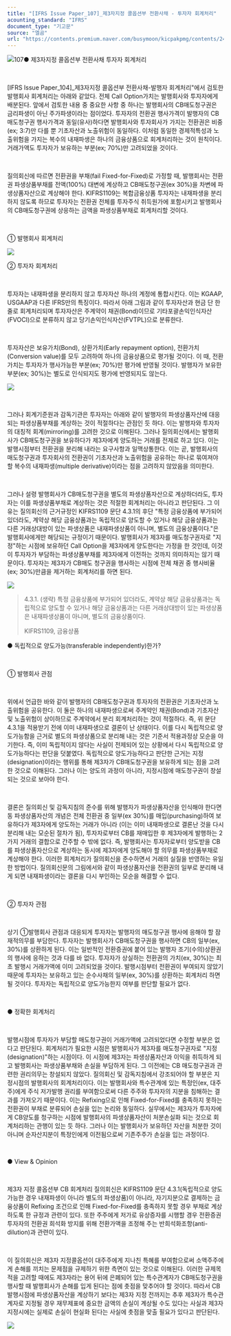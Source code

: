 ```yaml
---
title: "[IFRS Issue Paper_107]_제3자지정 콜옵션부 전환사채 - 투자자 회계처리"
acounting_standard: "IFRS"
document_type: "기고문"
source: "엘곰"
url: "https://contents.premium.naver.com/busymoon/kicpakpmg/contents/240516155738959da"
---
```

![](https://n2.news.naver.com/l.gif?type=content)107● 제3자지정 콜옵션부 전환사채 투자자 회계처리

​

\[IFRS Issue Paper\_104\]\_제3자지정 콜옵션부 전환사채-발행자 회계처리"에서 검토한 발행회사 회계처리는 아래와 같았다. 전체 Call Option가치는 발행회사와 투자자에게 배분된다. 앞에서 검토한 내용 중 중요한 사항 중 하나는 발행회사의 CB매도청구권은 금리파생이 아닌 주가파생이라는 점이었다. 투자자의 전환권 행사가격이 발행자의 CB매도청구권 행사가격과 동일(유사)하다면 발행회사와 투자회사가 가지는 전환권은 비중(ex; 3:7)만 다를 뿐 기초자산과 노출위험이 동일하다. 이처럼 동일한 경제적특성과 노출위험을 가지는 복수의 내재파생은 하나의 금융상품으로 회계처리하는 것이 원칙이다. 거래가액도 투자자가 보유하는 부분(ex; 70%)만 고려되었을 것이다.

​

질의회신에 따르면 전환권을 부채(fail Fixed-for-Fixed)로 가정할 때, 발행회사는 전환권 파생상품부채를 전액(100%) 대변에 계상하고 CB매도청구권(ex 30%)을 차변에 파생상품자산으로 계상해야 한다. KIFRS1109는 복합금융상품 투자자는 내재파생을 분리하지 않도록 하므로 투자자는 전환권 전체를 투자주식 취득원가에 포함시키고 발행회사의 CB매도청구권에 상응하는 금액을 파생상품부채로 회계처리할 것이다.

​

① 발행회사 회계처리

![](https://dthumb-phinf.pstatic.net/dthumb?src=%22https://postfiles.pstatic.net/MjAyNDAyMjNfMTUz/MDAxNzA4NjcxNTcyMjIy.wb5g7TREpKwFmNZnM71bDI7lnnhL9RHUqRNco50xSBUg.9Ro6Gebb7LDQ5jprsKpdiYVjwXhXJrjsDjufLdrfxFgg.PNG/image.png?type=w773%22&service=scs&type=w800)

② 투자자 회계처리

​

투자자는 내재파생을 분리하지 않고 투자자산 하나의 계정에 통합시킨다. 이는 KGAAP, USGAAP과 다른 IFRS만의 특징이다. 따라서 아래 그림과 같이 투자자산과 현금 단 한줄로 회계처리되며 투자자산은 주계약이 채권(Bond)이므로 기타포괄손익인식자산(FVOCI)으로 분류하지 않고 당기손익인식자산(FVTPL)으로 분류한다.

​

투자자산은 보유가치(Bond), 상환가치(Early repayment option), 전환가치(Conversion value)를 모두 고려하여 하나의 금융상품으로 평가될 것이다. 이 때, 전환가치는 투자자가 행사가능한 부분(ex; 70%)만 평가에 반영될 것이다. 발행자가 보유한 부분(ex; 30%)는 별도로 인식되지도 평가에 반영되지도 않는다.

![](https://dthumb-phinf.pstatic.net/dthumb?src=%22https://postfiles.pstatic.net/MjAyNDAyMjNfODUg/MDAxNzA4Njc0Mjc1MjI0.dMcWQzOrT12vGpJxy5CWoBP_CAWvof4hq_DDRNzzO1gg.o_XQPKyI_liDBVpQw43Iy3ok7JyVa0wz1pgfIQ1vC5gg.PNG/image.png?type=w773%22&service=scs&type=w800)

​

그러나 회계기준원과 감독기관은 투자자는 아래와 같이 발행자의 파생상품자산에 대응되는 파생상품부채를 계상하는 것이 적절하다는 관점인 듯 하다. 이는 발행자와 투자자의 대칭적 회계(mirroring)를 고려한 것으로 이해된다. 그러나 질의회신에서는 발행회사가 CB매도청구권을 보유하다가 제3자에게 양도하는 거래를 전제로 하고 있다. 이는 발행시점부터 전환권을 분리해 내라는 요구사항과 일맥상통한다. 이는 곧, 발행회사의 매도청구권과 투자회사의 전환권이 기초자산과 노출위험을 공유하는 하나로 묶여져야 할 복수의 내재파생(multiple derivative)이라는 점을 고려하지 않았음을 의미한다.

​

그러나 설령 발행회사가 CB매도청구권을 별도의 파생상품자산으로 계상하더라도, 투자자는 이를 파생상품부채로 계상하는 것은 적절한 회계처리는 아니라고 판단된다. 그 이유는 질의회신의 근거규정인 KIFRS1109 문단 4.3.1의 후단 "특정 금융상품에 부가되어 있더라도, 계약상 해당 금융상품과는 독립적으로 양도할 수 있거나 해당 금융상품과는 다른 거래상대방이 있는 파생상품은 내재파생상품이 아니며, 별도의 금융상품이다."은 발행회사에게만 해당되는 규정이기 때문이다. 발행회사가 제3자를 매도청구권자로 "지정"하는 시점에 보유하던 Call Option을 제3자에게 양도한다는 가정을 한 것인데, 이것이 투자자가 부담하는 파생상품부채를 제3자에게 이전하는 것까지 의미하지는 않기 때문이다. 투자자는 제3자가 CB매도 청구권을 행사하는 시점에 전체 채권 중 행사비율(ex; 30%)만큼을 제거하는 회계처리를 하면 된다.

![](https://dthumb-phinf.pstatic.net/dthumb?src=%22https://postfiles.pstatic.net/MjAyNDAyMjNfMTkz/MDAxNzA4Njc0ODA3MjM4.Wc9HOxVmBy4fsKyGTz0h9Pzsiu7CfCZK44YKataje6sg.MfE0wPvk0Rk9Dokk4TLKq0qHRWgOMrLYOlRwGW5ZiQQg.PNG/image.png?type=w773%22&service=scs&type=w800)

> 4.3.1. (생략) 특정 금융상품에 부가되어 있더라도, 계약상 해당 금융상품과는 독립적으로 양도할 수 있거나 해당 금융상품과는 다른 거래상대방이 있는 파생상품은 내재파생상품이 아니며, 별도의 금융상품이다.
> 
> KIFRS1109, 금융상품

● 독립적으로 양도가능(transferable independently)한가?

​

① 발행회사 관점

​

위에서 언급한 바와 같이 발행자의 CB매도청구권과 투자자의 전환권은 기초자산과 노출위험을 공유한다. 이 둘은 하나의 내재파생으로써 주계약인 채권(Bond)과 기초자산 및 노출위험이 상이하므로 주계약에서 분리 회계처리하는 것이 적절하다. 즉, 위 문단 4.3.1을 적용받기 전에 이미 내재파생으로 결론이 난 상태이다. 이를 다시 독립적으로 양도가능함을 근거로 별도의 파생상품으로 분리해 내는 것은 기준서 적용과정상 모순을 야기한다. 즉, 이미 독립적이지 않다는 사실이 전제되어 있는 상황에서 다시 독립적으로 양도가능하다는 판단을 덧붙였다. 독립적으로 양도가능하다고 판단한 근거는 지정(designation)이라는 행위를 통해 제3자가 CB매도청구권을 보유하게 되는 점을 고려한 것으로 이해된다. 그러나 이는 양도의 과정이 아니라, 지정시점에 매도청구권이 창설되는 것으로 보아야 한다.

​

결론은 질의회신 및 감독지침의 준수를 위해 발행자가 파생상품자산을 인식해야 한다면 동 파생상품자산의 개념은 전체 전환권 중 일부(ex 30%)를 매입(purchasing)하여 보유하다가 제3자에게 양도하는 거래가 아니라 (이는 이미 내재파생으로 결론난 것을 다시 분리해 내는 모순된 절차가 됨), 투자자로부터 CB를 재매입한 후 제3자에게 발행하는 2가지 거래의 결합으로 간주할 수 밖에 없다. 즉, 발행회사는 투자자로부터 양도받을 CB를 파생상품자산으로 계상하는 동시에 제3자에게 양도해야 할 의무를 파생상품부채로 계상해야 한다. 이러한 회계처리가 질의회신을 준수하면서 거래의 실질을 반영하는 유일한 방법이다. 질의회신문의 그림에서와 같이 파생상품자산을 전환권의 일부로 분리해 내게 되면 내재파생이라는 결론을 다시 부인하는 모순을 해결할 수 없다.

​

② 투자자 관점

​

상기 ①발행회사 관점과 대응되게 투자자는 발행자의 매도청구권 행사에 응해야 할 잠재적의무를 부담한다. 투자자는 발행회사가 CB매도청구권을 행사하면 CB의 일부(ex, 30%)를 상환하게 된다. 이는 일반적인 전환증권에 붙어 있는 발행자 조기(수의)상환권의 행사에 응하는 것과 다를 바 없다. 투자자가 상실하는 전환권의 가치(ex, 30%)는 최초 발행시 거래가액에 이미 고려되었을 것이다. 발행시점부터 전환권이 부여되지 않았기 때문에 투자자는 보유하고 있는 순수사채의 일부(ex, 30%)를 상환하는 회계처리 하면 될 것이다. 투자자는 독립적으로 양도가능한지 여부를 판단할 필요가 없다.

​

● 정확한 회계처리

​

발행시점에 투자자가 부담할 매도청구권이 거래가액에 고려되었다면 수정할 부분은 없다고 판단된다. 회계처리가 필요한 시점은 발행회사가 제3자를 매도청구권자로 "지정(designation)"하는 시점이다. 이 시점에 제3자는 파생상품자산과 이익을 취득하게 되고 발행회사는 파생상품부채와 손실을 부담하게 된다. 그 이전에는 CB 매도청구권과 관련한 권리의무는 창설되지 않았다. 질의회신 및 감독지침에서 강조되어야 할 부분은 지정시점의 발행회사의 회계처리이다. 이는 발행회사와 특수관계에 있는 특정인(ex, 대주주)에게 주식 저가발행 권리를 부여함으로써 다른 주주와 투자자의 지분을 침해하는 결과를 가져오기 때문이다. 이는 Refixing으로 인해 Fixed-for-Fixed를 충족하지 못하는 전환권이 부채로 분류되어 손실을 입는 논리와 동일하다. 실무에서는 제3자가 투자자에게 CB양도를 청구하는 시점에 발행회사의 파생상품자산이 처분손실화 되는 것으로 회계처리하는 관행이 있는 듯 하다. 그러나 이는 발행회사가 보유하던 자산을 처분한 것이 아니며 순자산지분이 특정인에게 이전됨으로써 기존주주가 손실을 입는 과정이다.

​

● View & Opinion

​

제3자 지정 콜옵션부 CB 회계처리 질의회신은 KIFRS1109 문단 4.3.1(독립적으로 양도가능한 경우 내재파생이 아니라 별도의 파생상품)이 아니라, 자기지분으로 결제하는 금융상품이 Refixing 조건으로 인해 Fixed-for-Fixed를 충족하지 못할 경우 부채로 계상하도록 한 규정과 관련이 있다. 또한 주주에게 저가로 유상증자를 시행할 경우 전환증권 투자자의 전환권 희석화 방지를 위해 전환가액을 조정해 주는 반희석화조항(anti-dilution)과 관련이 있다.

​

이 질의회신은 제3자 지정콜옵션이 대주주에게 지나친 특혜를 부여함으로써 소액주주에게 손해를 끼치는 문제점을 규제하기 위한 측면이 있는 것으로 이해된다. 이러한 규제목적을 고려할 때에도 제3자라는 용어 뒤에 은폐되어 있는 특수관계자가 CB매도청구권을 행사할 때 발행회사가 손해를 입게 된다는 점에 촛점을 맞추어야 할 것이다. 따라서 CB발행시점에 파생상품자산을 계상하기 보다는 제3자 지정 전까지는 추후 제3자가 특수관계자로 지정될 경우 재무제표에 중요한 금액의 손실이 계상될 수도 있다는 사실과 제3자 지정시에는 실제로 손실이 현실화 된다는 사실에 촛점을 맞출 필요가 있다고 판단된다.

![](https://dthumb-phinf.pstatic.net/dthumb?src=%22https://postfiles.pstatic.net/MjAyMzAyMTdfMTI0/MDAxNjc2NjE4NDA3NjM1.0WSbd_PUwNIEOxF76GSfRVSCXbG3W-mRAf8iXcQtG6og.ce8i8--PnmLgdXKVgOQMLYv_T9A2P0iHzyBbiTl1mL8g.JPEG.busymoon/IMG%EF%BC%BF20230213%EF%BC%BF194758%EF%BC%BF909.jpg?type=w773%22&service=scs&type=w800)

​

​